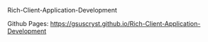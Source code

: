 Rich-Client-Application-Development

Github Pages:
https://gsuscryst.github.io/Rich-Client-Application-Development